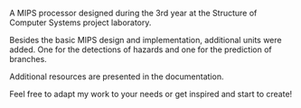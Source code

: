   A MIPS processor designed during the 3rd year at the Structure of Computer Systems project laboratory.

  Besides the basic MIPS design and implementation, additional units were added. One for the detections of hazards and one for the prediction of branches.

  Additional resources are presented in the documentation. 
  
  Feel free to adapt my work to your needs or get inspired and start to create!
